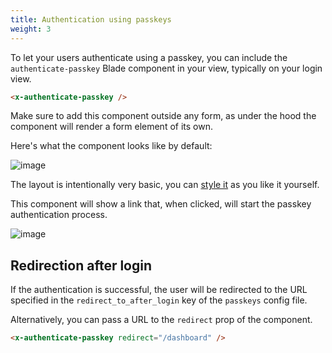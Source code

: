 ```yaml
---
title: Authentication using passkeys
weight: 3
---
```


To let your users authenticate using a passkey, you can include the `authenticate-passkey` Blade component in your view, typically on your login view. 


```html 
<x-authenticate-passkey />
```

Make sure to add this component outside any form, as under the hood the component will render a form element of its own.

Here's what the component looks like by default:

![image](/docs/laravel-passkeys/v1/images/login-link.png)

The layout is intentionally very basic, you can [style it](/docs/laravel-passkeys/v1/basic-usage/styling-the-components) as you like it yourself.

This component will show a link that, when clicked, will start the passkey authentication process.

![image](/docs/laravel-passkeys/v1/images/passkey-offered.png)

## Redirection after login

If the authentication is successful, the user will be redirected to the URL specified in the  `redirect_to_after_login` key of the `passkeys` config file.

Alternatively, you can pass a URL to the `redirect` prop of the component.

```html
<x-authenticate-passkey redirect="/dashboard" />
```    
